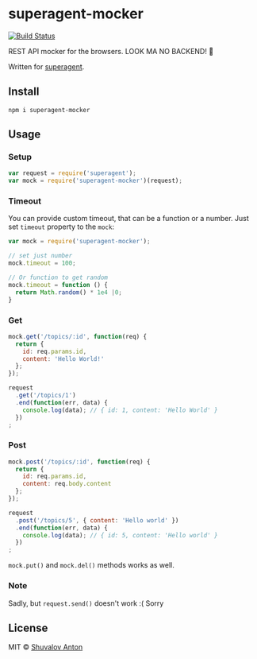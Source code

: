 # superagent-mocker

[![Build Status](https://travis-ci.org/rambler-digital-solutions/superagent-mocker.svg?branch=master)](https://travis-ci.org/rambler-digital-solutions/superagent-mocker)

REST API mocker for the browsers. LOOK MA NO BACKEND! 👐

Written for [superagent](https://github.com/visionmedia/superagent).

## Install

```shell
npm i superagent-mocker
```

## Usage

### Setup

```js
var request = require('superagent');
var mock = require('superagent-mocker')(request);
```

### Timeout

You can provide custom timeout, that can be a function or a number. Just set
`timeout` property to the `mock`:

```js
var mock = require('superagent-mocker');

// set just number
mock.timeout = 100;

// Or function to get random
mock.timeout = function () {
  return Math.random() * 1e4 |0;
}
```

### Get

```js
mock.get('/topics/:id', function(req) {
  return {
    id: req.params.id,
    content: 'Hello World!'
  };
});

request
  .get('/topics/1')
  .end(function(err, data) {
    console.log(data); // { id: 1, content: 'Hello World' }
  })
;
```

### Post

```js
mock.post('/topics/:id', function(req) {
  return {
    id: req.params.id,
    content: req.body.content
  };
});

request
  .post('/topics/5', { content: 'Hello world' })
  .end(function(err, data) {
    console.log(data); // { id: 5, content: 'Hello world' }
  })
;
```

`mock.put()` and `mock.del()` methods works as well.

### Note

Sadly, but `request.send()` doesn't work :( Sorry

## License

MIT © [Shuvalov Anton](http://shuvalov.info)

